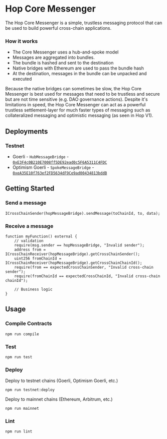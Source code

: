 # Hop Core Messenger

The Hop Core Messenger is a simple, trustless messaging protocol that can be used to build powerful cross-chain applications.

### How it works
* The Core Messenger uses a hub-and-spoke model
* Messages are aggregated into bundles.
* The bundle is hashed and sent to the destination
* Native bridges with Ethereum are used to pass the bundle hash
* At the destination, messages in the bundle can be unpacked and executed

Because the native bridges can sometimes be slow, the Hop Core Messenger is best used for messages that need to be trustless and secure but are not time sensitive (e.g. DAO governance actions). Despite it's limitations in speed, the Hop Core Messenger can act as a powerful trustless settlement-layer for much faster types of messaging such as collateralized messaging and optimistic messaging (as seen in Hop V1).

## Deployments

### Testnet

 * Goerli - `HubMessageBridge` - [`0xE3F4c0B210E7008ff5DE92ead0c5F6A5311C4FDC`](https://goerli.etherscan.io/address/0xE3F4c0B210E7008ff5DE92ead0c5F6A5311C4FDC#code)
 * Optimism Goerli - `SpokeMessageBridge` - [`0xeA35E10f763ef2FD5634dF9Ce9ad00434813bddB`](https://goerli-optimism.etherscan.io/address/0xeA35E10f763ef2FD5634dF9Ce9ad00434813bddB#code)

## Getting Started

### Send a message

```solidity
ICrossChainSender(hopMessageBridge).sendMessage(toChainId, to, data);
```

### Receive a message

```solidity
function myFunction() external {
    // validation
    require(msg.sender == hopMessageBridge, "Invalid sender");
    address from = ICrossChainReceiver(hopMessageBridge).getCrossChainSender();
    uint256 fromChainId = ICrossChainReceiver(hopMessageBridge).getCrossChainChainId();
    require(from == expectedCrossChainSender, "Invalid cross-chain sender");
    require(fromChainId == expectedCrossChainId, "Invalid cross-chain chainId");

    // Business logic
}
```

## Usage

### Compile Contracts
```shell
npm run compile
```

### Test
```shell
npm run test
```

### Deploy
Deploy to testnet chains (Goerli, Optimism Goerli, etc.)
```shell
npm run testnet:deploy
```

Deploy to mainnet chains (Ethereum, Arbitrum, etc.)
```shell
npm run mainnet
```

### Lint

```shell
npm run lint
```

